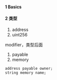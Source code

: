 

#### 1 Basics



#### 2 类型



1. address
2. uint256



modifier，类型后面

1. payable
2. memory



```solidity
address payable owner;
string memory name;
```

